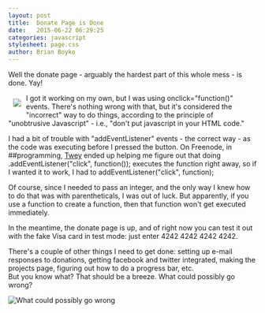 ```yaml
---
layout: post
title:  Donate Page is Done
date:   2015-06-22 06:29:25
categories: javascript
stylesheet: page.css
author: Brian Boyko
---
```


Well the donate page - arguably the hardest part of this whole mess - is done. Yay!

<img style="margin:10px; border 2px solid black; float:left;" src="http://i.imgur.com/rAsrKG7.jpg">I got it working on my own, but I was using onclick="function()" events. There's nothing wrong with that, but it's considered the "incorrect" way to do things, according to the principle of "unobtrusive Javascript" - i.e., "don't put javascript in your HTML code."<!-- break -->

I had a bit of trouble with "addEventListener" events - the correct way - as the code was executing before I pressed the button.  On Freenode, in ##programming, [Twey](https://github.com/Twey/) ended up helping me figure out that doing .addEventListener("click", function()); executes the function right away, so if I wanted it to work, I had to addEventListener("click", function);

Of course, since I needed to pass an integer, and the only way I knew how to do that was with parentheticals, I was out of luck.  But apparently, if you use a function to create a function, then that function won't get executed immediately. 

In the meantime, the donate page is up, and of right now you can test it out with the fake Visa card in test mode: just enter 4242 4242 4242 4242. 

There's a couple of other things I need to get done: setting up e-mail responses to donations, getting facebook and twitter integrated, making the projects page, figuring out how to do a progress bar, etc.  
But you know what?  That should be a breeze.  What could possibly go wrong?

![What could possibly go wrong](http://i.imgur.com/elI0roy.gif)


